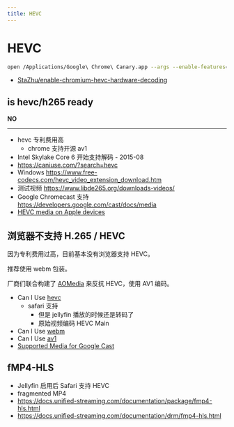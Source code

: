 ```yaml
---
title: HEVC
---
```


# HEVC

```bash
open /Applications/Google\ Chrome\ Canary.app --args --enable-features=PlatformHEVCDecoderSupport
```

- [StaZhu/enable-chromium-hevc-hardware-decoding](https://github.com/StaZhu/enable-chromium-hevc-hardware-decoding)

## is hevc/h265 ready

**NO**

---

- hevc 专利费用高
  - chrome 支持开源 av1
- Intel Skylake Core 6 开始支持解码 - 2015-08
- https://caniuse.com/?search=hevc
- Windows https://www.free-codecs.com/hevc_video_extension_download.htm
- 测试视频 https://www.libde265.org/downloads-videos/
- Google Chromecast 支持 https://developers.google.com/cast/docs/media
- [HEVC media on Apple devices](https://support.apple.com/en-hk/HT207022)

## 浏览器不支持 H.265 / HEVC

因为专利费用过高，目前基本没有浏览器支持 HEVC。

推荐使用 webm 包装。

厂商们联合构建了 [AOMedia](https://aomedia.org/about/) 来反抗 HEVC，使用 AV1 编码。

- Can I Use [hevc](https://caniuse.com/hevc)
  - safari 支持
    - 但是 jellyfin 播放的时候还是转码了
    - 原始视频编码 HEVC Main
- Can I Use [webm](https://caniuse.com/webm/embed/)
- Can I Use [av1](https://caniuse.com/av1)
- [Supported Media for Google Cast](https://developers.google.com/cast/docs/media)

## fMP4-HLS

- Jellyfin 启用后 Safari 支持 HEVC
- fragmented MP4
- https://docs.unified-streaming.com/documentation/package/fmp4-hls.html
- https://docs.unified-streaming.com/documentation/drm/fmp4-hls.html
